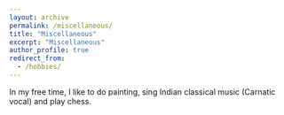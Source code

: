 ```yaml
---
layout: archive
permalink: /miscellaneous/
title: "Miscellaneous"
excerpt: "Miscellaneous"
author_profile: true
redirect_from: 
  - /hobbies/
---
```



In my free time, I like to do painting, sing Indian classical music (Carnatic vocal) and play chess.


